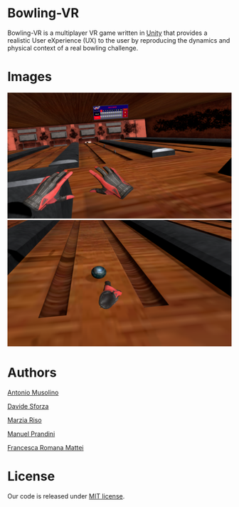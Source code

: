 # Bowling-VR
Bowling-VR is a multiplayer VR game written in [Unity](https://unity.com/) that provides a realistic User eXperience (UX) to the user by reproducing
the dynamics and physical context of a real bowling challenge.
# Images
![image1](https://github.com/antoniomuso/Bowling-VR/blob/master/Screenshots/Screenshot%20(23).png)
![image2](https://github.com/antoniomuso/Bowling-VR/blob/master/Screenshots/Screenshot%20(4).png)

# Authors 
[Antonio Musolino](https://github.com/antoniomuso)

[Davide Sforza](https://github.com/dsforza96)

[Marzia Riso](https://github.com/MarziaRiso)

[Manuel Prandini](https://github.com/ManuelPrandini)

[Francesca Romana Mattei](https://github.com/francescaromana)

# License
Our code is released under [MIT license](https://github.com/antoniomuso/Bowling-VR/blob/master/LICENSE).

